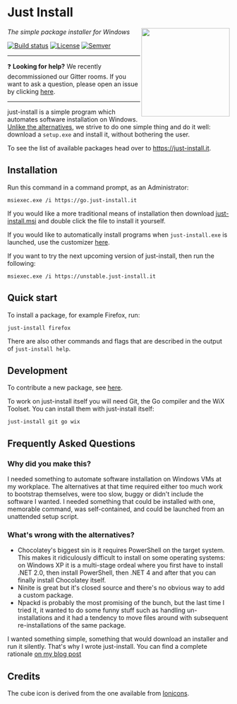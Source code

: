 # Just Install

<img src="https://cdn.rawgit.com/just-install/just-install/4953fdccb9614bbdb2b77991610db6b99b1757d1/misc/cube.svg" align="right" width="200" height="200"/>

_The simple package installer for Windows_

[![Build status](https://ci.appveyor.com/api/projects/status/wpof4badsg7y0l3s/branch/master?svg=true)](https://ci.appveyor.com/project/lvillani/just-install/branch/master)
[![License](https://img.shields.io/badge/license-GPL%203.0-blue.svg?style=flat)](https://choosealicense.com/licenses/gpl-3.0/)
[![Semver](https://img.shields.io/badge/version-v3.4.0-blue.svg?style=flat)](https://github.com/just-install/just-install/blob/master/CHANGELOG.md)

---

:question: **Looking for help?** We recently decommissioned our Gitter rooms. If you want to ask a
question, please open an issue by clicking
[here](https://github.com/just-install/helpdesk/issues/new).

---

just-install is a simple program which automates software installation on Windows. [Unlike the
alternatives](https://lorenzo.villani.me/2013/04/08/just-install-my-stuff/), we strive to do one
simple thing and do it well: download a `setup.exe` and install it, without bothering the user.

To see the list of available packages head over to <https://just-install.it>.


## Installation

Run this command in a command prompt, as an Administrator:

```batch
msiexec.exe /i https://go.just-install.it
```

If you would like a more traditional means of installation then download
[just-install.msi](https://go.just-install.it) and double click the file to install it yourself.

If you would like to automatically install programs when `just-install.exe` is launched, use the
customizer [here](https://just-install.it/customizer.html).

If you want to try the next upcoming version of just-install, then run the following:

```batch
msiexec.exe /i https://unstable.just-install.it
```

## Quick start

To install a package, for example Firefox, run:

    just-install firefox

There are also other commands and flags that are described in the output of `just-install help`.


## Development

To contribute a new package, see
[here](https://github.com/just-install/registry/blob/master/README.md).

To work on just-install itself you will need Git, the Go compiler and the WiX Toolset. You can
install them with just-install itself:

    just-install git go wix


## Frequently Asked Questions

### Why did you make this?

I needed something to automate software installation on Windows VMs at my workplace. The
alternatives at that time required either too much work to bootstrap themselves, were too slow,
buggy or didn't include the software I wanted. I needed something that could be installed with one,
memorable command, was self-contained, and could be launched from an unattended setup script.


### What's wrong with the alternatives?

* Chocolatey's biggest sin is it requires PowerShell on the target system. This makes it
  ridiculously difficult to install on some operating systems: on Windows XP it is a multi-stage
  ordeal where you first have to install .NET 2.0, then install PowerShell, then .NET 4 and after
  that you can finally install Chocolatey itself.
* Ninite is great but it's closed source and there's no obvious way to add a custom package.
* Npackd is probably the most promising of the bunch, but the last time I tried it, it wanted to do
  some funny stuff such as handling un-installations and it had a tendency to move files around
  with subsequent re-installations of the same package.

I wanted something simple, something that would download an installer and run it silently. That's
why I wrote just-install. You can find a complete rationale
[on my blog post](https://lorenzo.villani.me/2013/04/08/just-install-my-stuff/)


## Credits

The cube icon is derived from the one available from [Ionicons](https://ionicons.com/).
